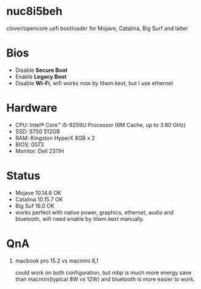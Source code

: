 # nuc8i5beh
clover/opencore uefi bootloader for Mojave, Catalina, Big Surf and latter

# Bios

- Disable **Secure Boot**
- Enable **Legacy Boot**
- Disable **Wi-Fi**, wifi works now by ltlwm.kext, but I use ethernet

# Hardware

- CPU: Intel® Core™ i5-8259U Processor (6M Cache, up to 3.80 GHz)
- SSD: S750 512GB
- RAM: Kingston HyperX 8GB x 2
- BIOS: 0073
- Monitor: Dell 2311H

# Status

- Mojave 10.14.6 OK
- Catalina 10.15.7 OK
- Big Suf 16.0 OK
- works perfect with native power, graphics, ethernet, audio and bluetooth, wifi need enable by itlwm.kext manually.

# QnA

1. macbook pro 15.2 vs macmini 8,1

   could work on both configuration, but mbp is much more energy save than macmini(typical 8W vs 12W) and bluetooth is more easier to work.


